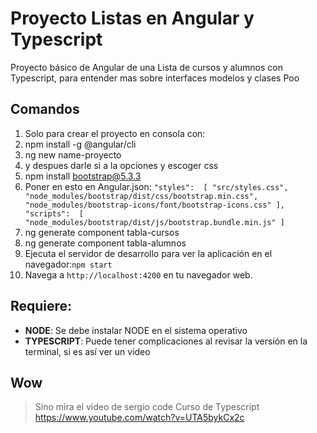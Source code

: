 # Proyecto Listas en Angular y Typescript
Proyecto básico de Angular de una Lista de cursos y alumnos con Typescript, para entender mas sobre interfaces modelos y clases Poo 

## Comandos
1. Solo para crear el proyecto en consola con:
2. npm install -g @angular/cli
3. ng new name-proyecto
4. y despues darle si a la opciones y escoger css
5. npm install bootstrap@5.3.3
6. Poner en esto en Angular.json:
    `"styles":  [
		"src/styles.css",
		"node_modules/bootstrap/dist/css/bootstrap.min.css",
		"node_modules/bootstrap-icons/font/bootstrap-icons.css"
		],
	"scripts":  [
		"node_modules/bootstrap/dist/js/bootstrap.bundle.min.js"
		]`
7. ng generate component tabla-cursos
8. ng generate component tabla-alumnos
9. Ejecuta el servidor de desarrollo para ver la aplicación en el navegador:`npm start`
10. Navega a `http://localhost:4200` en tu navegador web. 


## Requiere:
-   **NODE**: Se debe instalar NODE en el sistema operativo
-   **TYPESCRIPT**: Puede tener complicaciones al revisar la versión en la terminal, si es así ver un video 

## Wow

> Sino mira el video de sergio code Curso de Typescript https://www.youtube.com/watch?v=UTA5bykCx2c
